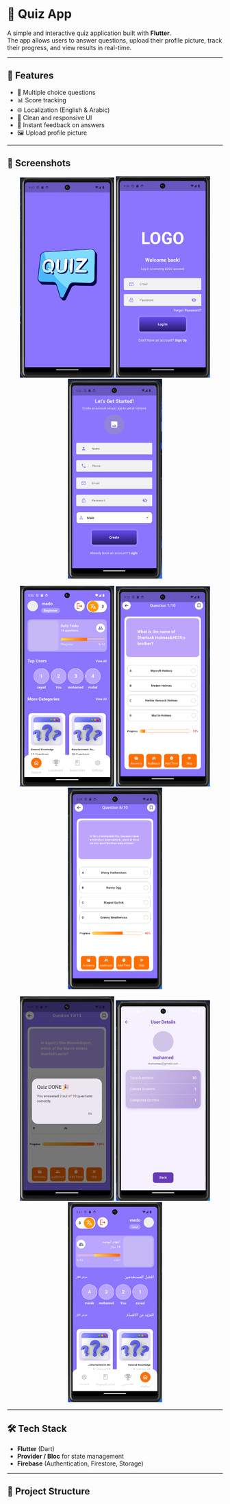# 📱 Quiz App

A simple and interactive quiz application built with **Flutter**.  
The app allows users to answer questions, upload their profile picture, track their progress, and view results in real-time.

---

## 🚀 Features

- 📝 Multiple choice questions  
- 📊 Score tracking  
- 🌐 Localization (English & Arabic)  
- 🎨 Clean and responsive UI  
- 🔔 Instant feedback on answers  
- 🖼️ Upload profile picture  

---

## 📸 Screenshots

<p align="center">
  <img src="screenshots/splash.png" width="220" />
  <img src="screenshots/login.png" width="220" />
  <img src="screenshots/signup.png" width="220" />
</p>

<p align="center">
  <img src="screenshots/home.png" width="220" />
  <img src="screenshots/quiz.png" width="220" />
  <img src="screenshots/quiz2.png" width="220" />
</p>

<p align="center">
  <img src="screenshots/quiz_done.png" width="220" />
  <img src="screenshots/user_details.png" width="220" />
  <img src="screenshots/Screenshot 2025-09-06 215744.png" width="220" />
</p>

---

## 🛠️ Tech Stack

- **Flutter** (Dart)  
- **Provider / Bloc** for state management  
- **Firebase** (Authentication, Firestore, Storage)  

---

## 📂 Project Structure

